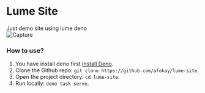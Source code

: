 # Lume Site
Just demo site using lume deno<br>
![Capture](https://telegra.ph/file/f1944e4a501416205fedf.jpg)

### How to use?
1. You have install deno first [Install Deno](https://deno.land/manual/getting_started/installation).
2. Clone the Github repo: `git clone https://github.com/afokay/lume-site`.
3. Open the project directory: `cd lume-site`.
4. Run locally: `deno task serve`.
